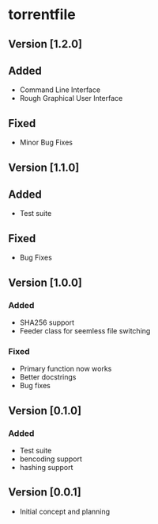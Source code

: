 # torrentfile

## Version [1.2.0]

## Added

- Command Line Interface
- Rough Graphical User Interface

## Fixed

- Minor Bug Fixes

## Version [1.1.0]

## Added

- Test suite

## Fixed

- Bug Fixes

## Version [1.0.0]

### Added

- SHA256 support
- Feeder class for seemless file switching

### Fixed

- Primary function now works
- Better docstrings
- Bug fixes

## Version [0.1.0]

### Added

- Test suite
- bencoding support
- hashing support

## Version [0.0.1]

- Initial concept and planning
